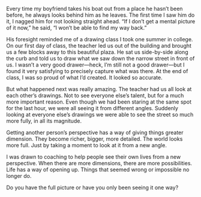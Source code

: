 

Every time my boyfriend takes his boat out from a place he hasn’t been before, he always looks behind him as
he leaves. The first time I saw him do it, I nagged him for not looking straight ahead. “If I don’t get a
mental picture of it now,” he said, “I won’t be able to find my way back.” 

His foresight reminded me of a drawing class I took one summer in college. On our first day of class, the
teacher led us out of the building and brought us a few blocks away to this beautiful plaza. He sat us
side-by-side along the curb and told us to draw what we saw down the narrow street in front of us. I wasn’t
a very good drawer—heck, I’m still not a good drawer—but I found it very satisfying to precisely capture
what was there. At the end of class, I was so proud of what I’d created. It looked so accurate. 

But what happened next was really amazing. The teacher had us all look at each other’s drawings. Not to see
everyone else’s talent, but for a much more important reason. Even though we had been staring at the same
spot for the last hour, we were all seeing it from different angles. Suddenly looking at everyone else’s
drawings we were able to see the street so much more fully, in all its magnitude.

Getting another person’s perspective has a way of giving things greater dimension. They become richer,
bigger, more detailed. The world looks more full. Just by taking a moment to look at it from a new
angle. 

I was drawn to coaching to help people see their own lives from a new perspective. When there are more
dimensions, there are more possibilities. Life has a way of opening up. Things that seemed wrong or impossible
no longer do. 

Do you have the full picture or have you only been seeing it one way?